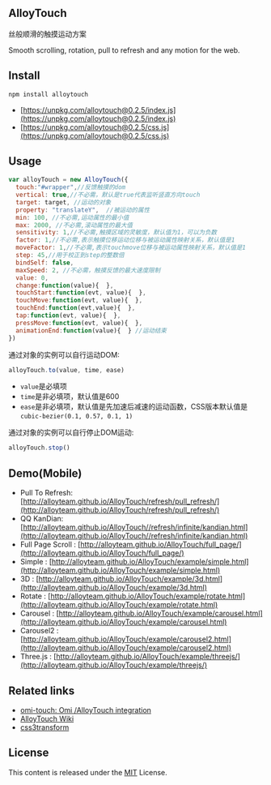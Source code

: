 ## AlloyTouch

丝般顺滑的触摸运动方案

Smooth scrolling, rotation, pull to refresh and any motion for the web.

## Install

```js
npm install alloytouch
```

* [https://unpkg.com/alloytouch@0.2.5/index.js](https://unpkg.com/alloytouch@0.2.5/index.js)
* [https://unpkg.com/alloytouch@0.2.5/css.js](https://unpkg.com/alloytouch@0.2.5/css.js)

## Usage

```js
var alloyTouch = new AlloyTouch({
  touch:"#wrapper",//反馈触摸的dom
  vertical: true,//不必需，默认是true代表监听竖直方向touch
  target: target, //运动的对象
  property: "translateY",  //被运动的属性
  min: 100, //不必需,运动属性的最小值
  max: 2000, //不必需,滚动属性的最大值
  sensitivity: 1,//不必需,触摸区域的灵敏度，默认值为1，可以为负数
  factor: 1,//不必需,表示触摸位移运动位移与被运动属性映射关系，默认值是1
  moveFactor: 1,//不必需,表示touchmove位移与被运动属性映射关系，默认值是1
  step: 45,//用于校正到step的整数倍
  bindSelf: false,
  maxSpeed: 2, //不必需，触摸反馈的最大速度限制 
  value: 0,
  change:function(value){  }, 
  touchStart:function(evt, value){  },
  touchMove:function(evt, value){  },
  touchEnd:function(evt,value){  },
  tap:function(evt, value){  },
  pressMove:function(evt, value){  },
  animationEnd:function(value){  } //运动结束
})
```

通过对象的实例可以自行运动DOM:

``` js
alloyTouch.to(value, time, ease)
```

* `value`是必填项
* `time`是非必填项，默认值是600
* `ease`是非必填项，默认值是先加速后减速的运动函数，CSS版本默认值是`cubic-bezier(0.1, 0.57, 0.1, 1)`


通过对象的实例可以自行停止DOM运动:

``` js
alloyTouch.stop()
```

## Demo(Mobile)

- Pull To Refresh: [http://alloyteam.github.io/AlloyTouch/refresh/pull_refresh/](http://alloyteam.github.io/AlloyTouch/refresh/pull_refresh/)
- QQ KanDian: [http://alloyteam.github.io/AlloyTouch//refresh/infinite/kandian.html](http://alloyteam.github.io/AlloyTouch//refresh/infinite/kandian.html)
- Full Page Scroll : [http://alloyteam.github.io/AlloyTouch/full_page/](http://alloyteam.github.io/AlloyTouch/full_page/)
- Simple : [http://alloyteam.github.io/AlloyTouch/example/simple.html](http://alloyteam.github.io/AlloyTouch/example/simple.html)
- 3D : [http://alloyteam.github.io/AlloyTouch/example/3d.html](http://alloyteam.github.io/AlloyTouch/example/3d.html)
- Rotate : [http://alloyteam.github.io/AlloyTouch/example/rotate.html](http://alloyteam.github.io/AlloyTouch/example/rotate.html)
- Carousel : [http://alloyteam.github.io/AlloyTouch/example/carousel.html](http://alloyteam.github.io/AlloyTouch/example/carousel.html)
- Carousel2 : [http://alloyteam.github.io/AlloyTouch/example/carousel2.html](http://alloyteam.github.io/AlloyTouch/example/carousel2.html)
- Three.js : [http://alloyteam.github.io/AlloyTouch/example/threejs/](http://alloyteam.github.io/AlloyTouch/example/threejs/)

## Related links

* [omi-touch: Omi /AlloyTouch integration](https://github.com/Tencent/omi/tree/master/packages/omi-touch)
* [AlloyTouch Wiki](https://github.com/AlloyTeam/AlloyTouch/wiki)
* [css3transform](https://github.com/Tencent/omi/tree/master/packages/omi-transform)

## License
This content is released under the [MIT](http://opensource.org/licenses/MIT) License.
